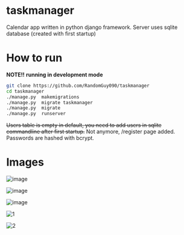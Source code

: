 taskmanager
===
Calendar app written in python django framework. Server uses sqlite database (created with first startup)
# How to run 
**NOTE!!**
**running in development mode**

```bash
git clone https://github.com/RandomGuy090/taskmanager
cd taskmanager
./manage.py  makemigrations
./manage.py  migrate taskmanager
./manage.py  migrate
./manage.py  runserver
```
~~Users table is empty in default, you need to add users in sqlite commandline after first startup.~~
Not anymore, /register page added.
Passwords are hashed with bcrypt.
# Images
![image](https://user-images.githubusercontent.com/64653975/126667219-11b9918f-c044-41fa-8c5e-34fe71cf97bc.png)

![image](https://user-images.githubusercontent.com/64653975/126667158-a4a96428-1a09-42db-b9d4-a01d7c31bbc1.png)

![image](https://user-images.githubusercontent.com/64653975/126667250-1ffc82fb-91ca-42a6-b9a9-c82b2d7752aa.png)


![1](https://user-images.githubusercontent.com/64653975/126666355-cc0f8906-727f-41da-9e32-4b5fdf41204e.gif)

![2](https://user-images.githubusercontent.com/64653975/126667079-e7bc8d19-0369-4050-a483-b842b635a77a.gif)
